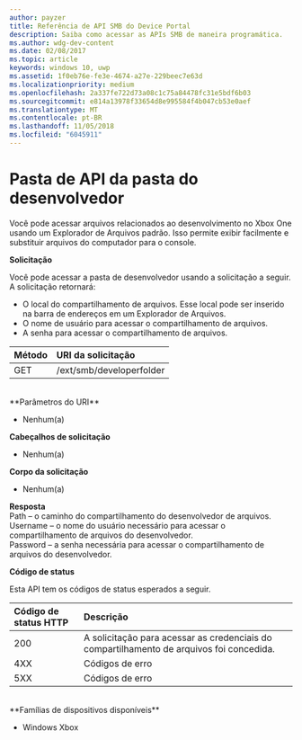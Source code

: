 ```yaml
---
author: payzer
title: Referência de API SMB do Device Portal
description: Saiba como acessar as APIs SMB de maneira programática.
ms.author: wdg-dev-content
ms.date: 02/08/2017
ms.topic: article
keywords: windows 10, uwp
ms.assetid: 1f0eb76e-fe3e-4674-a27e-229beec7e63d
ms.localizationpriority: medium
ms.openlocfilehash: 2a337fe722d73a08c1c75a84478fc31e5bdf6b03
ms.sourcegitcommit: e814a13978f33654d8e995584f4b047cb53e0aef
ms.translationtype: MT
ms.contentlocale: pt-BR
ms.lasthandoff: 11/05/2018
ms.locfileid: "6045911"
---
```

# <a name="developer-folder-api-reference"></a>Pasta de API da pasta do desenvolvedor   
Você pode acessar arquivos relacionados ao desenvolvimento no Xbox One usando um Explorador de Arquivos padrão. Isso permite exibir facilmente e substituir arquivos do computador para o console.

**Solicitação**

Você pode acessar a pasta de desenvolvedor usando a solicitação a seguir. A solicitação retornará:    
* O local do compartilhamento de arquivos. Esse local pode ser inserido na barra de endereços em um Explorador de Arquivos.
* O nome de usuário para acessar o compartilhamento de arquivos.
* A senha para acessar o compartilhamento de arquivos.

Método      | URI da solicitação
:------     | :-----
GET | /ext/smb/developerfolder
<br />
**Parâmetros do URI**

- Nenhum(a)

**Cabeçalhos de solicitação**

- Nenhum(a)

**Corpo da solicitação**

- Nenhum(a)

**Resposta**   
Path – o caminho do compartilhamento do desenvolvedor de arquivos.   
Username – o nome do usuário necessário para acessar o compartilhamento de arquivos do desenvolvedor.   
Password – a senha necessária para acessar o compartilhamento de arquivos do desenvolvedor.   

**Código de status**

Esta API tem os códigos de status esperados a seguir.

Código de status HTTP      | Descrição
:------     | :-----
200 | A solicitação para acessar as credenciais do compartilhamento de arquivos foi concedida.
4XX | Códigos de erro
5XX | Códigos de erro
<br />
**Famílias de dispositivos disponíveis**

* Windows Xbox

